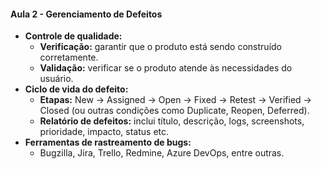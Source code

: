 #### **Aula 2 - Gerenciamento de Defeitos**

- **Controle de qualidade:**
  - **Verificação:** garantir que o produto está sendo construído corretamente.
  - **Validação:** verificar se o produto atende às necessidades do usuário.
- **Ciclo de vida do defeito:**
  - **Etapas:** New → Assigned → Open → Fixed → Retest → Verified → Closed (ou outras condições como Duplicate, Reopen, Deferred).
  - **Relatório de defeitos:** inclui título, descrição, logs, screenshots, prioridade, impacto, status etc.
- **Ferramentas de rastreamento de bugs:**
  - Bugzilla, Jira, Trello, Redmine, Azure DevOps, entre outras.


